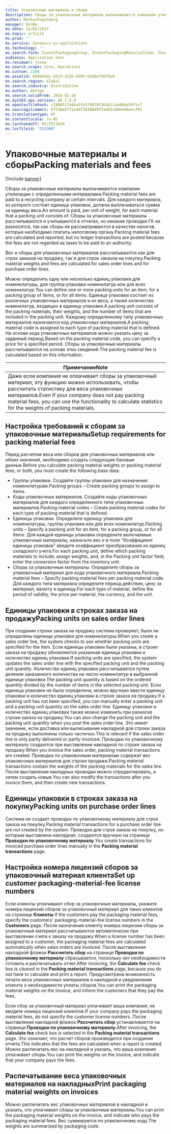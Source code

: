 ```yaml
---
title: Упаковочные материалы и сборы
description: Сборы за упаковочные материалы выплачиваются компании утилизации с определенными интервалами. Для каждого материала, из которого состоит единица упаковки, должна выплачиваться сумма за единицу веса. Сборы за упаковочные материалы рассчитываются и учитываются в отчетах, но никакие проводки ГК не разносятся, так как сборы не рассматриваются в качестве налогов, которые необходимо платить налоговому органу.
author: MarkusFogelberg
manager: AnnBe
ms.date: 11/02/2017
ms.topic: article
ms.prod: ''
ms.service: dynamics-ax-applications
ms.technology: ''
ms.search.form: InventPackagingGroup, InventPackagingMaterialCode, InventPackagingMaterialFee, InventPackagingMaterialTrans, InventPackagingMaterialTransPurch, InventPackagingUnit
audience: Application User
ms.reviewer: josaw
ms.search.scope: Core, Operations
ms.custom: 2194
ms.assetid: 040b65dc-43c9-4256-b69f-b2d6e736fbe9
ms.search.region: Global
ms.search.industry: Distribution
ms.author: mafoge
ms.search.validFrom: 2016-02-28
ms.dyn365.ops.version: AX 7.0.0
ms.openlocfilehash: c188651fe8ba3fe3f9678f36ab11ae886ef6f1cf
ms.sourcegitcommit: 0f530e5f72a40f383868957a6b5cb0e446e4c795
ms.translationtype: HT
ms.contentlocale: ru-RU
ms.lasthandoff: 01/29/2019
ms.locfileid: "312309"
---
```

# <a name="packing-materials-and-fees"></a><span data-ttu-id="21f49-105">Упаковочные материалы и сборы</span><span class="sxs-lookup"><span data-stu-id="21f49-105">Packing materials and fees</span></span>

[!include [banner](../includes/banner.md)]

<span data-ttu-id="21f49-106">Сборы за упаковочные материалы выплачиваются компании утилизации с определенными интервалами.</span><span class="sxs-lookup"><span data-stu-id="21f49-106">Packing material fees are paid to a recycling company at certain intervals.</span></span> <span data-ttu-id="21f49-107">Для каждого материала, из которого состоит единица упаковки, должна выплачиваться сумма за единицу веса.</span><span class="sxs-lookup"><span data-stu-id="21f49-107">An amount is paid, per unit of weight, for each material that a packing unit consists of.</span></span> <span data-ttu-id="21f49-108">Сборы за упаковочные материалы рассчитываются и учитываются в отчетах, но никакие проводки ГК не разносятся, так как сборы не рассматриваются в качестве налогов, которые необходимо платить налоговому органу.</span><span class="sxs-lookup"><span data-stu-id="21f49-108">Packing material fees are calculated and reported, but no ledger transactions are posted because the fees are not regarded as taxes to be paid to an authority.</span></span>

<span data-ttu-id="21f49-109">Вес и сборы для упаковочных материалов рассчитываются как для строк заказов на продажу, так и для строк заказов на покупку.</span><span class="sxs-lookup"><span data-stu-id="21f49-109">Packing material weights and fees are calculated for sales order lines and for purchase order lines.</span></span>

<span data-ttu-id="21f49-110">Можно определить одну или несколько единиц упаковки для номенклатуры, для группы упаковки номенклатур или для всех номенклатур.</span><span class="sxs-lookup"><span data-stu-id="21f49-110">You can define one or more packing units for an item, for a packing group of items, or for all items.</span></span> <span data-ttu-id="21f49-111">Единица упаковки состоит из различных упаковочных материалов и их веса, а также количества номенклатур, входящих в единицу упаковки.</span><span class="sxs-lookup"><span data-stu-id="21f49-111">A packing unit consists of the packing materials, their weights, and the number of items that are included in the packing unit.</span></span> <span data-ttu-id="21f49-112">Каждому определенному типу упаковочных материалов назначается код упаковочных материалов.</span><span class="sxs-lookup"><span data-stu-id="21f49-112">A packing material code is assigned to each type of packing material that is defined.</span></span> <span data-ttu-id="21f49-113">На основе кода упаковочных материалов можно указать цену за заданный период.</span><span class="sxs-lookup"><span data-stu-id="21f49-113">Based on the packing material code, you can specify a price for a specified period.</span></span> <span data-ttu-id="21f49-114">Сборы за упаковочные материалы рассчитываются на основе этих сведений.</span><span class="sxs-lookup"><span data-stu-id="21f49-114">The packing material fee is calculated based on this information.</span></span>

| <span data-ttu-id="21f49-115">**Примечание**</span><span class="sxs-lookup"><span data-stu-id="21f49-115">**Note**</span></span>                                                                                                                                             |
|------------------------------------------------------------------------------------------------------------------------------------------------------|
| <span data-ttu-id="21f49-116">Даже если компания не оплачивает сборы за упаковочный материал, эту функцию можно использовать, чтобы рассчитать статистику для веса упаковочных материалов.</span><span class="sxs-lookup"><span data-stu-id="21f49-116">Even if your company does not pay packing material fees, you can use the functionality to calculate statistics for the weights of packing materials.</span></span> |

## <a name="setup-requirements-for-packing-material-fees"></a><span data-ttu-id="21f49-117">Настройка требований к сборам за упаковочные материалы</span><span class="sxs-lookup"><span data-stu-id="21f49-117">Setup requirements for packing material fees</span></span>
<span data-ttu-id="21f49-118">Перед расчетом веса или сборов для упаковочных материалов или обоих значений, необходимо создать следующие базовые данные.</span><span class="sxs-lookup"><span data-stu-id="21f49-118">Before you calculate packing material weights or packing material fees, or both, you must create the following base data:</span></span>

-   <span data-ttu-id="21f49-119">Группы упаковки. Создайте группы упаковки для назначения номенклатурам.</span><span class="sxs-lookup"><span data-stu-id="21f49-119">Packing groups – Create packing groups to assign to items.</span></span>
-   <span data-ttu-id="21f49-120">Коды упаковочных материалов. Создайте коды упаковочных материалов для каждого определенного типа упаковочных материалов.</span><span class="sxs-lookup"><span data-stu-id="21f49-120">Packing material codes – Create packing material codes for each type of packing material that is defined.</span></span>
-   <span data-ttu-id="21f49-121">Единицы упаковки. Определите единицу упаковки для номенклатуры, группы упаковки или для всех номенклатур.</span><span class="sxs-lookup"><span data-stu-id="21f49-121">Packing units – Specify a packing unit for an item, for a packing group, or for all items.</span></span> <span data-ttu-id="21f49-122">Для каждой единицы упаковки определите включаемые упаковочные материалы, назначьте вес и в поле "Коэффициент единицы упаковки" введите коэффициент преобразования из единиц складского учета.</span><span class="sxs-lookup"><span data-stu-id="21f49-122">For each packing unit, define which packing materials to include, assign weights, and, in the Packing unit factor field, enter the conversion factor from the inventory unit.</span></span>
-   <span data-ttu-id="21f49-123">Сборы за упаковочные материалы. Определите сборы за упаковочный материал для кода упаковочного материала.</span><span class="sxs-lookup"><span data-stu-id="21f49-123">Packing material fees – Specify packing material fees per packing material code.</span></span> <span data-ttu-id="21f49-124">Для каждого типа материала определите период действия, цену за материал, валюту и единицу.</span><span class="sxs-lookup"><span data-stu-id="21f49-124">For each type of material, define the period of validity, the price per material, the currency, and the unit.</span></span>

## <a name="packing-units-on-sales-order-lines"></a><span data-ttu-id="21f49-125">Единицы упаковки в строках заказа на продажу</span><span class="sxs-lookup"><span data-stu-id="21f49-125">Packing units on sales order lines</span></span>
<span data-ttu-id="21f49-126">При создании строки заказа на продажу система проверяет, были ли определены единицы упаковки для номенклатуры.</span><span class="sxs-lookup"><span data-stu-id="21f49-126">When you create a sales order line, the system checks to see whether packing units are specified for the item.</span></span> <span data-ttu-id="21f49-127">Если единицы упаковки были указаны, в строке заказа на продажу обновляются указанная единица упаковки и количество единиц упаковки.</span><span class="sxs-lookup"><span data-stu-id="21f49-127">If packing units are specified, the system updates the sales order line with the specified packing unit and the packing unit quantity.</span></span> <span data-ttu-id="21f49-128">Количество единиц упаковки рассчитывается путем деления заказанного количества на число номенклатур в выбранной единице упаковки.</span><span class="sxs-lookup"><span data-stu-id="21f49-128">The packing unit quantity is based on the ordered quantity divided by the number of items in the selected packing unit.</span></span> <span data-ttu-id="21f49-129">Если единица упаковки не была определена, можно вручную ввести единицу упаковки и количество единиц упаковки в строке заказа на продажу.</span><span class="sxs-lookup"><span data-stu-id="21f49-129">If a packing unit has not been specified, you can manually enter a packing unit and a packing unit quantity on the sales order line.</span></span> <span data-ttu-id="21f49-130">Единицу упаковки и количество единиц упаковки также можно изменить при разноске строки заказа на продажу.</span><span class="sxs-lookup"><span data-stu-id="21f49-130">You can also change the packing unit and the packing unit quantity when you post the sales order line.</span></span> <span data-ttu-id="21f49-131">Это имеет значение, если доставка или выписывание накладной для строки заказа на продажу выполнены только частично.</span><span class="sxs-lookup"><span data-stu-id="21f49-131">This is relevant if the sales order line is only partly delivered or partly invoiced.</span></span> <span data-ttu-id="21f49-132">Проводки по упаковочному материалу создаются при выставлении накладной по строке заказа на продажу.</span><span class="sxs-lookup"><span data-stu-id="21f49-132">When you invoice the sales order, packing material transactions are created.</span></span> <span data-ttu-id="21f49-133">Проводки по упаковочным материалам содержат вес упаковочных материалов для строки продажи.</span><span class="sxs-lookup"><span data-stu-id="21f49-133">Packing material transactions contain the weights of the packing materials for the sales line.</span></span> <span data-ttu-id="21f49-134">После выставления накладных проводки можно отредактировать, а затем создать новые.</span><span class="sxs-lookup"><span data-stu-id="21f49-134">You can also modify the transactions after you invoice them, and then create new transactions.</span></span>

## <a name="packing-units-on-purchase-order-lines"></a><span data-ttu-id="21f49-135">Единицы упаковки в строках заказа на покупку</span><span class="sxs-lookup"><span data-stu-id="21f49-135">Packing units on purchase order lines</span></span>
<span data-ttu-id="21f49-136">Система не создает проводки по упаковочному материалу для строк заказа на покупку.</span><span class="sxs-lookup"><span data-stu-id="21f49-136">Packing material transactions for a purchase order line are not created by the system.</span></span> <span data-ttu-id="21f49-137">Проводки для строк заказа на покупку, но которым выставлена накладная, создаются вручную на странице **Проводки по упаковочному материалу**.</span><span class="sxs-lookup"><span data-stu-id="21f49-137">You create transactions for invoiced purchase order lines manually in the **Packing material transactions** page.</span></span>

## <a name="set-up-customer-packaging-material-fee-license-numbers"></a><span data-ttu-id="21f49-138">Настройка номера лицензий сборов за упаковочный материал клиента</span><span class="sxs-lookup"><span data-stu-id="21f49-138">Set up customer packaging-material-fee license numbers</span></span>
<span data-ttu-id="21f49-139">Если клиенты уплачивают сбор за упаковочные материалы, укажите номера лицензий сборов за упаковочный материал для таких клиентов на странице **Клиенты**.</span><span class="sxs-lookup"><span data-stu-id="21f49-139">If the customers pay the packaging material fees, specify the customers' packaging-material-fee license numbers in the **Customers** page.</span></span> <span data-ttu-id="21f49-140">После назначения клиенту номера лицензии сборы за упаковочный материал рассчитываются автоматически при выставлении счета к заказу на продажу.</span><span class="sxs-lookup"><span data-stu-id="21f49-140">When a license number has been assigned to a customer, the packaging material fees are calculated automatically when sales orders are invoiced.</span></span> <span data-ttu-id="21f49-141">После выставления накладной флажок **Рассчитать сбор** на странице **Проводки по упаковочному материалу** сбрасывается, поскольку нет необходимости готовить и распечатывать отчет.</span><span class="sxs-lookup"><span data-stu-id="21f49-141">After invoicing, the **Calculate fee** check box is cleared in the **Packing material transactions** page, because you do not have to calculate and print a report.</span></span> <span data-ttu-id="21f49-142">Предусмотрена возможность печати веса упаковочных материалов в накладной и уведомления клиента о необходимости уплаты сборов.</span><span class="sxs-lookup"><span data-stu-id="21f49-142">You can print the packaging material weights on the invoice, and inform the customers that they pay the fees.</span></span> 

<span data-ttu-id="21f49-143">Если сбор за упаковочный материал уплачивает ваша компания, не вводите номера лицензий клиентов.</span><span class="sxs-lookup"><span data-stu-id="21f49-143">If your company pays the packaging material fees, do not specify the customer license numbers.</span></span> <span data-ttu-id="21f49-144">После выставления накладной флажок **Рассчитать сбор** устанавливается на странице **Проводки по упаковочному материалу**.</span><span class="sxs-lookup"><span data-stu-id="21f49-144">After invoicing, the **Calculate fee** check box is selected in the **Packing material transactions** page.</span></span> <span data-ttu-id="21f49-145">Это означает, что расчет сборов производится при создании отчета.</span><span class="sxs-lookup"><span data-stu-id="21f49-145">This indicates that the fees are calculated when a report is created.</span></span> <span data-ttu-id="21f49-146">Можно распечатать вес на накладной и указать, что ваша компания уплачивает сборы.</span><span class="sxs-lookup"><span data-stu-id="21f49-146">You can print the weights on the invoice, and indicate that your company pays the fees.</span></span>

## <a name="print-packaging-material-weights-on-invoices"></a><span data-ttu-id="21f49-147">Распечатывание веса упаковочных материалов на накладных</span><span class="sxs-lookup"><span data-stu-id="21f49-147">Print packaging material weights on invoices</span></span>
<span data-ttu-id="21f49-148">Можно распечатать вес упаковочных материалов в накладной и указать, кто уплачивает сборы за упаковочные материалы.</span><span class="sxs-lookup"><span data-stu-id="21f49-148">You can print the packaging material weights on the invoice, and indicate who pays the packaging material fees.</span></span> <span data-ttu-id="21f49-149">Вес суммируется по упаковочному коду.</span><span class="sxs-lookup"><span data-stu-id="21f49-149">The weights are summarized by packaging code.</span></span>





